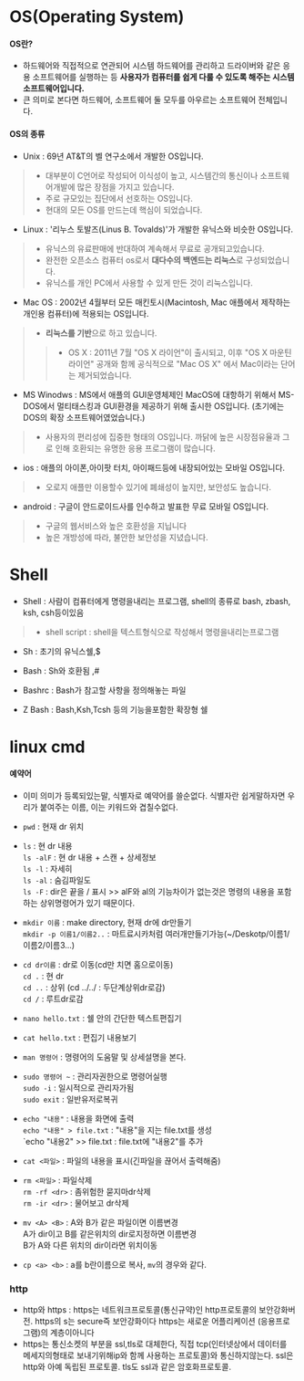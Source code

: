 # OS(Operating System)

#### OS란?

* 하드웨어와 직접적으로 연관되어 시스템 하드웨어를 관리하고 드라이버와 같은 응용 소프트웨어를 실행하는 등 **사용자가 컴퓨터를 쉽게 다룰 수 있도록 해주는 시스템 소프트웨어입니다.**  
* 큰 의미로 본다면 하드웨어, 소프트웨어 둘 모두를 아우르는 소프트웨어 전체입니다.

#### OS의 종류

* Unix : 69년 AT&T의 벨 연구소에서 개발한 OS입니다. 
> * 대부분이 C언어로 작성되어 이식성이 높고, 시스템간의 통신이나 소프트웨어개발에 많은 장점을 가지고 있습니다.
> * 주로 규모있는 집단에서 선호하는 OS입니다.
> * 현대의 모든 OS를 만드는데 핵심이 되었습니다.

* Linux : '리누스 토발즈(Linus B. Tovalds)'가 개발한 유닉스와 비슷한 OS입니다.
> * 유닉스의 유료판매에 반대하여 계속해서 무료로 공개되고있습니다.
> * 완전한 오픈소스 컴퓨터 os로서 **대다수의 백엔드는 리눅스**로 구성되었습니다.
> * 유닉스를 개인 PC에서 사용할 수 있게 만든 것이 리눅스입니다.

* Mac OS : 2002년 4월부터 모든 매킨토시(Macintosh, Mac 애플에서 제작하는 개인용 컴퓨터)에 적용되는 OS입니다.
> * **리눅스를 기반**으로 하고 있습니다.
>> * OS X : 2011년 7월 "OS X 라이언"이 출시되고, 이후 "OS X 마운틴 라이언" 공개와 함께 공식적으로 "Mac OS X" 에서 Mac이라는 단어는 제거되었습니다.

* MS Winodws : MS에서 애플의 GUI운영체제인 MacOS에 대항하기 위해서 MS-DOS에서 멀티태스킹과 GUI환경을 제공하기 위해 출시한 OS입니다. (초기에는 DOS의 확장 소프트웨어였었습니다.)
> * 사용자의 편리성에 집중한 형태의 OS입니다. 까닭에 높은 시장점유율과 그로 인해 호환되는 유명한 응용 프로그램이 많습니다.

* ios : 애플의 아이폰,아이팟 터치, 아이패드등에 내장되어있는 모바일 OS입니다.
> * 오로지 애플만 이용할수 있기에 폐쇄성이 높지만, 보안성도 높습니다.

* android : 구글이 안드로이드사를 인수하고 발표한 무료 모바일 OS입니다.
> * 구글의 웹서비스와 높은 호환성을 지닙니다
> * 높은 개방성에 따라, 불안한 보안성을 지녔습니다.


# Shell

* Shell : 사람이 컴퓨터에게 명령을내리는 프로그램, shell의 종류로 bash, zbash, ksh, csh등이있음  
> * shell script : shell을 텍스트형식으로 작성해서 명령을내리는프로그램  

* Sh : 초기의 유닉스쉘,$   

* Bash : Sh와 호환됨 ,#  

* Bashrc : Bash가 참고할 사항을 정의해놓는 파일  

* Z Bash : Bash,Ksh,Tcsh 등의 기능을포함한 확장형 쉘  



# linux cmd

#### 예약어
* 이미 의미가 등록되있는말, 식별자로 예약어를 쓸순없다. 식별자란 쉽게말하자면 우리가 붙여주는 이름, 이는 키워드와 겹칠수없다.  

* `pwd` : 현재 dr 위치  

* `ls` : 현 dr 내용  
  `ls -alF` : 현 dr 내용 + 스캔 + 상세정보  
  `ls -l` : 자세히  
  `ls -al` : 숨김파일도  
  `ls -F` : dir은 끝을 / 표시  \>> alF와 al의 기능차이가 없는것은 명령의 내용을 포함하는 상위명령어가 있기 때문이다.    

* `mkdir 이름` : make directory, 현재 dr에 dr만들기  
  `mkdir -p 이름1/이름2..` : 마트료시카처럼 여러개만들기가능(~/Deskotp/이름1/이름2/이름3...)  

* `cd dr이름` : dr로 이동(cd만 치면 홈으로이동)  
  `cd .` : 현 dr  
  `cd ..` : 상위 (cd ../../ : 두단계상위dr로감)  
  `cd /` : 루트dr로감  

* `nano hello.txt` : 쉘 안의 간단한 텍스트편집기  
  
* `cat hello.txt` : 편집기 내용보기  

* `man 명령어` : 명령어의 도움말 및 상세설명을 본다.  

* `sudo 명령어 ~` : 관리자권한으로 명령어실행  
  `sudo -i` : 일시적으로 관리자가됨  
  `sudo exit` : 일반유저로복귀  

* `echo "내용"` : 내용을 화면에 출력  
  `echo "내용" > file.txt` : "내용"을 지는 file.txt를 생성  
  `echo "내용2" >> file.txt : file.txt에 "내용2"를 추가

* `cat <파일>` : 파일의 내용을 표시(긴파일을 끊어서 출력해줌)  

* `rm <파일>` : 파일삭제  
  `rm -rf <dr>` : 좀위험한 묻지마dr삭제   
  `rm -ir <dr>` : 물어보고 dr삭제   

* `mv <A> <B>` : A와 B가 같은 파일이면 이름변경  
                 A가 dir이고 B를 같은위치의 dir로지정하면 이름변경  
                 B가 A와 다른 위치의 dir이라면 위치이동  
                 
* `cp <a> <b>` : a를 b란이름으로 복사, `mv`의 경우와 같다.

### http

* http와 https : https는 네트워크프로토콜(통신규약)인 http프로토콜의 보안강화버전. https의 s는 secure즉 보안강화이다 https는 새로운 어플리케이션 (응용프로그램)의 계층이아니다
* https는 통신소켓의 부분을 ssl,tls로 대체한다, 직접 tcp(인터넷상에서 데이터를 메세지의형태로 보내기위해ip와 함께 사용하는 프로토콜)와 통신하지않는다. ssl은 http와 아예 독립된 프로토콜. tls도 ssl과 같은 암호화프로토콜. 

